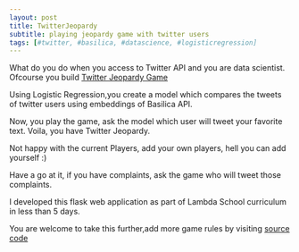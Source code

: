 ```yaml
---
layout: post
title: TwitterJeopardy
subtitle: playing jeopardy game with twitter users
tags: [#twitter, #basilica, #datascience, #logisticregression]
---
```



What do you do when you access to Twitter API and you are data scientist. Ofcourse you build [Twitter Jeopardy Game](http://twitter.vishnuyar.com)

Using Logistic Regression,you create a model which compares the tweets of twitter users using embeddings of Basilica API.

Now, you play the game, ask the model which user will tweet your favorite text. Voila, you have Twitter Jeopardy.

Not happy with the current Players, add your own players, hell you can add yourself :)

Have a go at it, if you have complaints, ask the game who will tweet those complaints.

I developed this flask web application as part of Lambda School curriculum in less than 5 days. 

You are welcome to take this further,add more game rules by visiting [source code](https://github.com/vishnuyar/tweeton)
